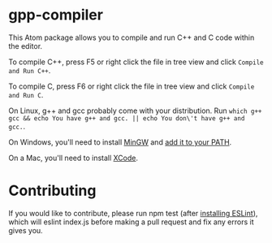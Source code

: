 # gpp-compiler

This Atom package allows you to compile and run C++ and C code within the editor.

To compile C++, press F5 or right click the file in tree view and click `Compile and Run C++`.

To compile C, press F6 or right click the file in tree view and click `Compile and Run C`.

On Linux, g++ and gcc probably come with your distribution. Run `which g++ gcc && echo You have g++ and gcc. || echo You don\'t have g++ and gcc.`.

On Windows, you'll need to install [MinGW](http://www.mingw.org/) and [add it to your PATH](http://www.howtogeek.com/118594/how-to-edit-your-system-path-for-easy-command-line-access/).

On a Mac, you'll need to install [XCode](https://developer.apple.com/xcode/).

# Contributing

If you would like to contribute, please run npm test (after [installing ESLint](https://www.npmjs.com/package/eslint)), which will eslint index.js before making a pull request and fix any errors it gives you.
